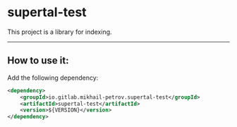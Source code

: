# supertal-test
This project is a library for indexing.

---

## How to use it:

Add the following dependency:
````XML
<dependency>
    <groupId>io.gitlab.mikhail-petrov.supertal-test</groupId>
    <artifactId>supertal-test</artifactId>
    <version>${VERSION}</version>
</dependency>
````